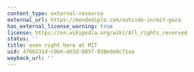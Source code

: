 ```yaml
---
content_type: external-resource
external_url: https://mondediplo.com/outside-in/mit-gaza
has_external_license_warning: true
license: https://en.wikipedia.org/wiki/All_rights_reserved
status: ''
title: even right here at MIT
uid: 4760131d-c0b6-463d-885f-030ede0c71aa
wayback_url: ''
---
```

